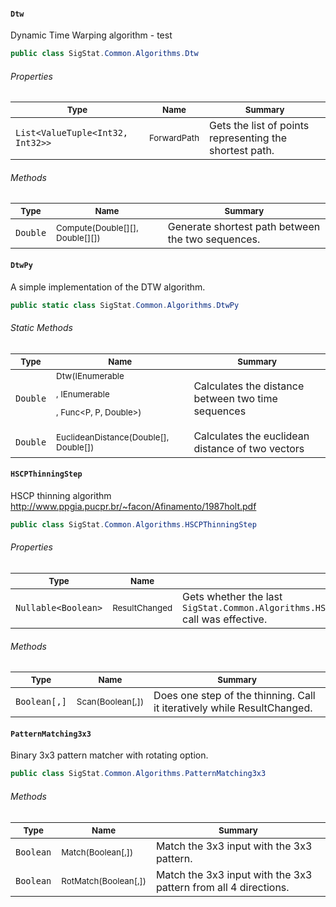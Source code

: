 #### `Dtw`

Dynamic Time Warping algorithm - test
```csharp
public class SigStat.Common.Algorithms.Dtw

```

###### Properties

| <sub>Type</sub> | <sub>Name</sub> | <sub>Summary</sub> | 
| ---- | ---- | ---- | 
| `List<ValueTuple<Int32, Int32>>` | <sub>ForwardPath</sub> | Gets the list of points representing the shortest path. | 


###### Methods

| <sub>Type</sub> | <sub>Name</sub> | <sub>Summary</sub> | 
| ---- | ---- | ---- | 
| `Double` | <sub>Compute(Double[][], Double[][])</sub> | Generate shortest path between the two sequences. | 


#### `DtwPy`

A simple implementation of the DTW algorithm.
```csharp
public static class SigStat.Common.Algorithms.DtwPy

```

###### Static Methods

| <sub>Type</sub> | <sub>Name</sub> | <sub>Summary</sub> | 
| ---- | ---- | ---- | 
| `Double` | <sub>Dtw(IEnumerable<P>, IEnumerable<P>, Func<P, P, Double>)</sub> | Calculates the distance between two time sequences | 
| `Double` | <sub>EuclideanDistance(Double[], Double[])</sub> | Calculates the euclidean distance of two vectors | 


#### `HSCPThinningStep`

HSCP thinning algorithm  http://www.ppgia.pucpr.br/~facon/Afinamento/1987holt.pdf
```csharp
public class SigStat.Common.Algorithms.HSCPThinningStep

```

###### Properties

| <sub>Type</sub> | <sub>Name</sub> | <sub>Summary</sub> | 
| ---- | ---- | ---- | 
| `Nullable<Boolean>` | <sub>ResultChanged</sub> | Gets whether the last `SigStat.Common.Algorithms.HSCPThinningStep.Scan(System.Boolean[0:,0:])` call was effective. | 


###### Methods

| <sub>Type</sub> | <sub>Name</sub> | <sub>Summary</sub> | 
| ---- | ---- | ---- | 
| `Boolean[,]` | <sub>Scan(Boolean[,])</sub> | Does one step of the thinning. Call it iteratively while ResultChanged. | 


#### `PatternMatching3x3`

Binary 3x3 pattern matcher with rotating option.
```csharp
public class SigStat.Common.Algorithms.PatternMatching3x3

```

###### Methods

| <sub>Type</sub> | <sub>Name</sub> | <sub>Summary</sub> | 
| ---- | ---- | ---- | 
| `Boolean` | <sub>Match(Boolean[,])</sub> | Match the 3x3 input with the 3x3 pattern. | 
| `Boolean` | <sub>RotMatch(Boolean[,])</sub> | Match the 3x3 input with the 3x3 pattern from all 4 directions. | 


